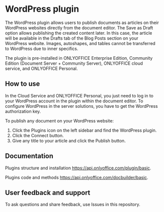 # WordPress plugin

The WordPress plugin allows users to publish documents as articles on their WordPress websites directly from the document editor. The Save as Draft option allows publishing the created content later. In this case, the article will be available in the Drafts tab of the Blog Posts section on your WordPress website. Images, autoshapes, and tables cannot be transferred to WordPress due to inner specifics.

The plugin is pre-installed in ONLYOFFICE Enterprise Edition, Community Edition (Document Server + Community Server), ONLYOFFICE cloud service, and ONLYOFFICE Personal.

## How to use

In the Cloud Service and ONLYOFFICE Personal, you just need to log in to your WordPress account in the plugin within the document editor. To configure WordPress in the server solutions, you have to get the WordPress authorization key.

To publish any document on your WordPress website:

1. Click the Plugins icon on the left sidebar and find the WordPress plugin.
2. Click the Connect button.
3. Give any title to your article and click the Publish button.

## Documentation

Plugins structure and installation https://api.onlyoffice.com/plugin/basic.

Plugins code and methods https://api.onlyoffice.com/docbuilder/basic.

## User feedback and support

To ask questions and share feedback, use Issues in this repository.
